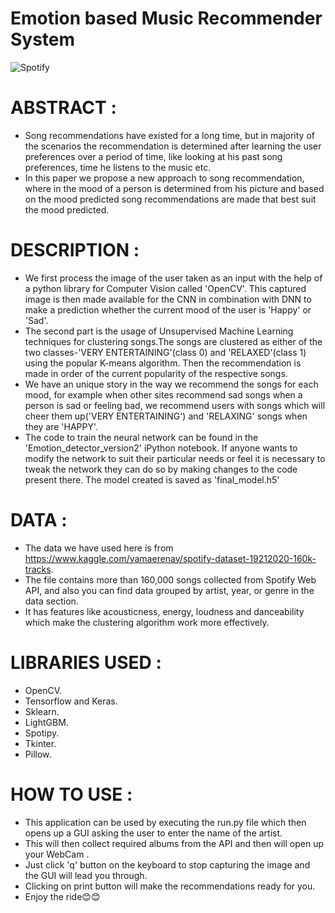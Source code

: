 # Emotion based Music Recommender System

![Spotify](https://img.shields.io/badge/Spotify-1ED760?&style=for-the-badge&logo=spotify&logoColor=white)

# ABSTRACT :

* Song recommendations have existed for a long time, but in majority of the scenarios the recommendation is determined after learning the user preferences over a period of time, like looking at his past song preferences, time he listens to the music etc. 
* In this paper we propose a new approach to song recommendation, where in the mood of a person is determined from his picture and based on the mood predicted song recommendations are made that best suit the mood predicted.

# DESCRIPTION :


* We first process the image of the user taken as an input with the help of a python library for Computer Vision called 'OpenCV'. This captured image is then made available for the CNN in combination with DNN to make a prediction whether the current mood of the user is 'Happy' or 'Sad'.
* The second part is the usage of Unsupervised Machine Learning techniques for clustering songs.The songs are clustered as either of the two classes-'VERY ENTERTAINING'(class 0) and 'RELAXED'(class 1) using the popular K-means algorithm. Then the recommendation is made in order of the current popularity of the respective songs.
* We have an unique story in the way we recommend the songs for each mood, for example when other sites recommend sad songs when a person is sad or feeling bad, we recommend users with songs which will cheer them up('VERY ENTERTAINING') and 'RELAXING' songs when they are 'HAPPY'.
* The code to train the neural network can be found in the 'Emotion_detector_version2' iPython notebook. If anyone wants to modify the network to suit their particular needs or feel it is necessary to tweak the network they can do so by making changes to the code present there. The model created is saved as 'final_model.h5'


# DATA :
 
 * The data we have used here is from https://www.kaggle.com/yamaerenay/spotify-dataset-19212020-160k-tracks.
 * The file contains more than 160,000 songs collected from Spotify Web API, and also you can find data grouped by artist, year, or genre in the data section.
 * It has features like acousticness, energy, loudness and danceability which make the clustering algorithm work more effectively.
 
 
# LIBRARIES USED :
  * OpenCV.
  * Tensorflow and Keras.
  * Sklearn.
  * LightGBM.
  * Spotipy.
  * Tkinter.
  * Pillow.


# HOW TO USE :

   * This application can be used by executing the run.py file which then opens up a GUI asking the user to enter the name of the artist.
   * This will then collect required albums from the API and then will open up your WebCam .
   * Just click 'q' button on the keyboard to stop capturing the image and the GUI will lead you through. 
   * Clicking on print button will make the recommendations ready for you. 
   * Enjoy the ride😊😊



